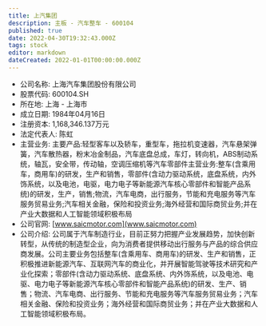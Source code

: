 ```yaml
---
title: 上汽集团
description: 主板 - 汽车整车 - 600104
published: true
date: 2022-04-30T19:32:43.000Z
tags: stock
editor: markdown
dateCreated: 2022-01-01T00:00:00.000Z
---
```


- 公司名称: 上海汽车集团股份有限公司
- 股票代码: 600104.SH
- 所在地: 上海 - 上海市
- 成立日期: 1984年04月16日
- 注册资本: 1,168,346.137万元
- 法定代表人: 陈虹
- 主营业务: 主要产品:轻型客车以及轿车，重型车，拖拉机变速器，汽车悬架弹簧，汽车散热器，粉末冶金制品，汽车底盘总成，车灯，转向机，ABS制动系统，轴瓦，安全带，传动轴，空调压缩机等汽车零部件主营业务:整车(含乘用车，商用车)的研发，生产和销售，零部件(含动力驱动系统，底盘系统，内外饰系统，以及电池，电驱，电力电子等新能源汽车核心零部件和智能产品系统)的研发，生产，销售;物流，汽车电商，出行服务，节能和充电服务等汽车服务贸易业务;汽车相关金融，保险和投资业务;海外经营和国际商贸业务;并在产业大数据和人工智能领域积极布局
- 公司官网: [www.saicmotor.com](www.saicmotor.com)
- 公司介绍: 公司属于汽车制造行业，目前正努力把握产业发展趋势，加快创新转型，从传统的制造型企业，向为消费者提供移动出行服务与产品的综合供应商发展。公司主要业务包括整车(含乘用车、商用车)的研发、生产和销售，正积极推进新能源汽车、互联网汽车的商业化，并开展智能驾驶等技术研究和产业化探索；零部件(含动力驱动系统、底盘系统、内外饰系统，以及电池、电驱、电力电子等新能源汽车核心零部件和智能产品系统)的研发、生产、销售；物流、汽车电商、出行服务、节能和充电服务等汽车服务贸易业务；汽车相关金融、保险和投资业务；海外经营和国际商贸业务；并在产业大数据和人工智能领域积极布局。


